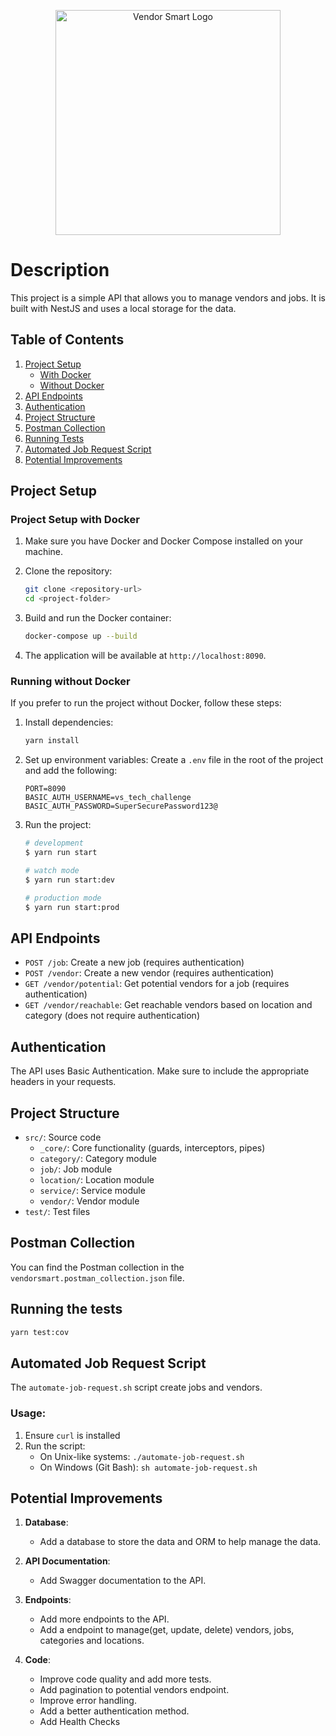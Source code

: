 <p align="center">
  <a href="https://vendorsmart.com/" target="blank"><img src="https://vendorsmart.com/vs/assets/media/svg/logos/vendor-smart.svg" width="360" alt="Vendor Smart Logo" /></a>
</p>

# Description

This project is a simple API that allows you to manage vendors and jobs. It is built with NestJS and uses a local storage for the data.

## Table of Contents

1. [Project Setup](#project-setup)
    - [With Docker](#project-setup-with-docker)
    - [Without Docker](#running-without-docker)
2. [API Endpoints](#api-endpoints)
3. [Authentication](#authentication)
4. [Project Structure](#project-structure)
5. [Postman Collection](#postman-collection)
6. [Running Tests](#running-the-tests)
7. [Automated Job Request Script](#automated-job-request-script)
8. [Potential Improvements](#potential-improvements)

## Project Setup

### Project Setup with Docker

1. Make sure you have Docker and Docker Compose installed on your machine.

2. Clone the repository:

    ```bash
    git clone <repository-url>
    cd <project-folder>
    ```

3. Build and run the Docker container:

    ```bash
    docker-compose up --build
    ```

4. The application will be available at `http://localhost:8090`.

### Running without Docker

If you prefer to run the project without Docker, follow these steps:

1. Install dependencies:

    ```bash
    yarn install
    ```

2. Set up environment variables:
   Create a `.env` file in the root of the project and add the following:

    ```
    PORT=8090
    BASIC_AUTH_USERNAME=vs_tech_challenge
    BASIC_AUTH_PASSWORD=SuperSecurePassword123@
    ```

3. Run the project:

    ```bash
    # development
    $ yarn run start

    # watch mode
    $ yarn run start:dev

    # production mode
    $ yarn run start:prod
    ```

## API Endpoints

-   `POST /job`: Create a new job (requires authentication)
-   `POST /vendor`: Create a new vendor (requires authentication)
-   `GET /vendor/potential`: Get potential vendors for a job (requires authentication)
-   `GET /vendor/reachable`: Get reachable vendors based on location and category (does not require authentication)

## Authentication

The API uses Basic Authentication. Make sure to include the appropriate headers in your requests.

## Project Structure

-   `src/`: Source code
    -   `_core/`: Core functionality (guards, interceptors, pipes)
    -   `category/`: Category module
    -   `job/`: Job module
    -   `location/`: Location module
    -   `service/`: Service module
    -   `vendor/`: Vendor module
-   `test/`: Test files

## Postman Collection

You can find the Postman collection in the `vendorsmart.postman_collection.json` file.

## Running the tests

```bash
yarn test:cov
```

## Automated Job Request Script

The `automate-job-request.sh` script create jobs and vendors.

### Usage:

1. Ensure `curl` is installed
2. Run the script:
    - On Unix-like systems: `./automate-job-request.sh`
    - On Windows (Git Bash): `sh automate-job-request.sh`

## Potential Improvements

1. **Database**:

    - Add a database to store the data and ORM to help manage the data.

2. **API Documentation**:

    - Add Swagger documentation to the API.

3. **Endpoints**:

    - Add more endpoints to the API.
    - Add a endpoint to manage(get, update, delete) vendors, jobs, categories and
      locations.

4. **Code**:
    - Improve code quality and add more tests.
    - Add pagination to potential vendors endpoint.
    - Improve error handling.
    - Add a better authentication method.
    - Add Health Checks
